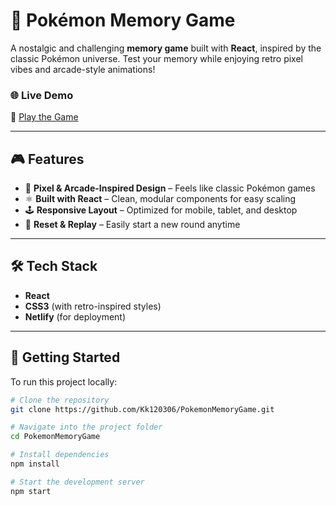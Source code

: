 # 🧠 Pokémon Memory Game

A nostalgic and challenging **memory game** built with **React**, inspired by the classic Pokémon universe. Test your memory while enjoying retro pixel vibes and arcade-style animations!

### 🌐 Live Demo

🔗 [Play the Game](https://pokemonmemorygamekk120306.netlify.app/)  

---

## 🎮 Features

- 🎨 **Pixel & Arcade-Inspired Design** – Feels like classic Pokémon games  
- ⚛️ **Built with React** – Clean, modular components for easy scaling  
- 🕹️ **Responsive Layout** – Optimized for mobile, tablet, and desktop  
- 🔄 **Reset & Replay** – Easily start a new round anytime  

---

## 🛠️ Tech Stack

- **React**  
- **CSS3** (with retro-inspired styles)  
- **Netlify** (for deployment)  

---

## 📁 Getting Started

To run this project locally:

```bash
# Clone the repository
git clone https://github.com/Kk120306/PokemonMemoryGame.git

# Navigate into the project folder
cd PokemonMemoryGame

# Install dependencies
npm install

# Start the development server
npm start
